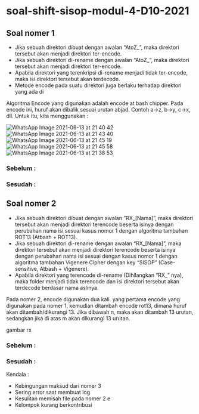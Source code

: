 # soal-shift-sisop-modul-4-D10-2021

## Soal nomer 1

- Jika sebuah direktori dibuat dengan awalan “AtoZ_”, maka direktori tersebut akan menjadi direktori ter-encode.
- Jika sebuah direktori di-rename dengan awalan “AtoZ_”, maka direktori tersebut akan menjadi direktori ter-encode.
- Apabila direktori yang terenkripsi di-rename menjadi tidak ter-encode, maka isi direktori tersebut akan terdecode.
- Metode encode pada suatu direktori juga berlaku terhadap direktori yang ada di 

Algoritma Encode yang digunakan adalah encode at bash chipper. Pada encode ini, huruf akan dibalik sesuai urutan abjad. Contoh a->z, b->y, c->x, dll. Untuk itu, kita menggunakan :

![WhatsApp Image 2021-06-13 at 21 40 42](https://user-images.githubusercontent.com/77373958/121812142-fd2eed00-cc90-11eb-96ea-9afe4ad64208.jpeg)
![WhatsApp Image 2021-06-13 at 21 43 40](https://user-images.githubusercontent.com/77373958/121812145-fef8b080-cc90-11eb-9566-ceba779d9356.jpeg)
![WhatsApp Image 2021-06-13 at 21 45 19](https://user-images.githubusercontent.com/77373958/121812146-ff914700-cc90-11eb-8352-d0709497369b.jpeg)
![WhatsApp Image 2021-06-13 at 21 45 58](https://user-images.githubusercontent.com/77373958/121812147-0029dd80-cc91-11eb-85df-75fbbe12b15a.jpeg)
![WhatsApp Image 2021-06-13 at 21 38 53](https://user-images.githubusercontent.com/77373958/121812148-0029dd80-cc91-11eb-9e94-10ffd169c3cb.jpeg)


### Sebelum :



### Sesudah :



## Soal nomer 2

- Jika sebuah direktori dibuat dengan awalan “RX_[Nama]”, maka direktori tersebut akan menjadi direktori terencode beserta isinya dengan perubahan nama isi sesuai kasus nomor 1 dengan algoritma tambahan ROT13 (Atbash + ROT13).
- Jika sebuah direktori di-rename dengan awalan “RX_[Nama]”, maka direktori tersebut akan menjadi direktori terencode beserta isinya dengan perubahan nama isi sesuai dengan kasus nomor 1 dengan algoritma tambahan Vigenere Cipher dengan key “SISOP” (Case-sensitive, Atbash + Vigenere).
- Apabila direktori yang terencode di-rename (Dihilangkan “RX_” nya), maka folder menjadi tidak terencode dan isi direktori tersebut akan terdecode berdasar nama aslinya.

Pada nomer 2, encode digunakan dua kali. yang pertama encode yang digunakan pada nomer 1, kemudian ditambah encode rot13, dimana huruf akan ditambah/dikurangi 13. Jika dibawah n, maka akan ditambah 13 urutan, sedangkan jika di atas m akan dikurangi 13 urutan.

gambar rx

### Sebelum :



### Sesudah :



Kendala :
- Kebingungan maksud dari nomer 3
- Sering error saat membuat log
- Kesulitan memisah file pada nomer 2 e
- Kelompok kurang berkontribusi



